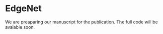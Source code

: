 # EdgeNet
We are preaparing our manuscript for the publication. The full code will be avaiable soon. 
